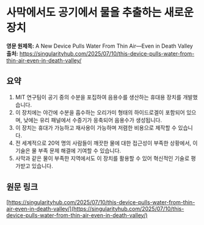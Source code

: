 # 사막에서도 공기에서 물을 추출하는 새로운 장치

**영문 원제목:** A New Device Pulls Water From Thin Air—Even in Death Valley  
**출처:** https://singularityhub.com/2025/07/10/this-device-pulls-water-from-thin-air-even-in-death-valley/

## 요약
1. MIT 연구팀이 공기 중의 수분을 포집하여 음용수를 생산하는 휴대용 장치를 개발했습니다.
2. 이 장치에는 야간에 수분을 흡수하는 오리가미 형태의 하이드로겔이 포함되어 있으며, 낮에는 유리 패널에서 수증기가 응축되어 음용수가 생성됩니다.
3. 이 장치는 휴대가 가능하고 재사용이 가능하며 저렴한 비용으로 제작할 수 있습니다.
4. 전 세계적으로 20억 명의 사람들이 깨끗한 물에 대한 접근성이 부족한 상황에서, 이 기술은 물 부족 문제 해결에 기여할 수 있습니다.
5. 사막과 같은 물이 부족한 지역에서도 이 장치를 활용할 수 있어 혁신적인 기술로 평가받고 있습니다.

## 원문 링크
[https://singularityhub.com/2025/07/10/this-device-pulls-water-from-thin-air-even-in-death-valley/](https://singularityhub.com/2025/07/10/this-device-pulls-water-from-thin-air-even-in-death-valley/)
